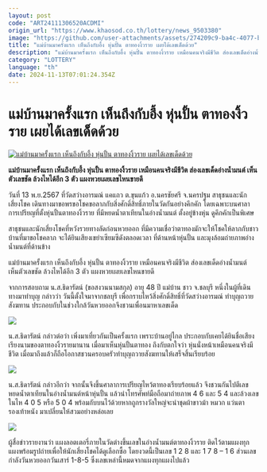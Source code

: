 ```yaml
---
layout: post
code: "ART24111306520ACDMI"
origin_url: "https://www.khaosod.co.th/lottery/news_9503380"
image: "https://github.com/user-attachments/assets/274209c9-ba4c-4077-bc75-24d4c4fd2ddc"
title: "แม่บ้านมาครั้งแรก เห็นถึงกับอึ้ง หุ่นปั้น ตาทองงิ้วราย เผยได้เลขเด็ดด้วย"
description: "แม่บ้านมาครั้งแรก เห็นถึงกับอึ้ง หุ่นปั้น ตาทองงิ้วราย เหมือนคนจริงมีชีวิต ส่องเลขเด็ดอ่างน้ำมนต์ เห็นตัวเลขชัด ล้วงไหได้อีก 3 ตัว แผงหวยเผยเลขไหนขายดี"
category: "LOTTERY"
language: "th"
date: 2024-11-13T07:01:24.354Z
---
```


# แม่บ้านมาครั้งแรก เห็นถึงกับอึ้ง หุ่นปั้น ตาทองงิ้วราย เผยได้เลขเด็ดด้วย

[![แม่บ้านมาครั้งแรก เห็นถึงกับอึ้ง หุ่นปั้น ตาทองงิ้วราย เผยได้เลขเด็ดด้วย](https://www.khaosod.co.th/wpapp/uploads/2024/11/Ta-Thong-Ngiu-Rai.jpg "แม่บ้านมาครั้งแรก เห็นถึงกับอึ้ง หุ่นปั้น ตาทองงิ้วราย เผยได้เลขเด็ดด้วย")](https://www.khaosod.co.th/wpapp/uploads/2024/11/Ta-Thong-Ngiu-Rai.jpg)

**แม่บ้านมาครั้งแรก เห็นถึงกับอึ้ง หุ่นปั้น ตาทองงิ้วราย เหมือนคนจริงมีชีวิต ส่องเลขเด็ดอ่างน้ำมนต์ เห็นตัวเลขชัด ล้วงไหได้อีก 3 ตัว แผงหวยเผยเลขไหนขายดี**

วันที่ 13 พ.ย.2567 ที่วัดสว่างอารมณ์ แคแถว ต.ขุนแก้ว อ.นครชัยศรี จ.นครปฐม สาธุชนและนักเสี่ยงโชค เดินทางมาขอพรขอโชคขอลาภกับสิ่งศักดิ์สิทธิ์ภายในวัดกันอย่างคึกคัก โดยเฉพาะบนศาลาการเปรียญที่ตั้งหุ่นปั้นตาทองงิ้วราย ที่มีหยดน้ำตาเทียนในอ่างน้ำมนต์ ตั้งอยู่ข้างหุ่น ดูคึกคักเป็นพิเศษ

สาธุชนและนักเสี่ยงโชคที่หวังรวยทางลัดก่อนหวยออก ที่มีความเชื่อว่าตาทองมักจะให้โชคให้ลาภกับชาวบ้านที่มาขอโชคลาภ จะได้ยินเสียงเขย่าเซียมซีดังตลอดเวลา ที่ด้านหน้าหุ่นปั้น และมุงล้อมถ่ายภาพอ่างน้ำมนต์ที่ด้านข้าง

แม่บ้านมาครั้งแรก เห็นถึงกับอึ้ง หุ่นปั้น ตาทองงิ้วราย เหมือนคนจริงมีชีวิต ส่องเลขเด็ดอ่างน้ำมนต์ เห็นตัวเลขชัด ล้วงไหได้อีก 3 ตัว แผงหวยเผยเลขไหนขายดี

จากการสอบถาม น.ส.ธิดารัตน์ (ขอสงวนนามสกุล) อายุ 48 ปี แม่บ้าน ชาว จ.ชลบุรี หนึ่งในผู้ที่เดินทางมาทำบุญ กล่าวว่า วันนี้ตั้งใจมาจากชลบุรี เพื่อกราบไหว้สิ่งศักดิ์สิทธิ์ที่วัดสว่างอารมณ์ ทำบุญถวายสังฆทาน ประกอบกับในช่วงใกล้วันหวยออกจึงชวนเพื่อนมาหาเลขเด็ด

[![](https://www.khaosod.co.th/wpapp/uploads/2024/11/13-เลข3.jpg)](https://www.khaosod.co.th/wpapp/uploads/2024/11/13-เลข3.jpg)

น.ส.ธิดารัตน์ กล่าวต่อว่า เพิ่งมาเที่ยวกันเป็นครั้งแรก เพราะบ้านอยู่ไกล ประกอบกับเคยได้ยินชื่อเสียงเรียงนามของตาทองงิ้วรายมานาน เมื่อมาเห็นหุ่นปั้นตาทอง ถึงกับตกใจว่า หุ่นนั่งหน้าเหมือนคนจริงมีชีวิต เมื่อมาถึงแล้วก็ถือโอกาสชวนครอบครัวทำบุญถวายสังฆทานให้เสร็จสิ้นเรียบร้อย

[![](https://www.khaosod.co.th/wpapp/uploads/2024/11/13-เลข4.jpg)](https://www.khaosod.co.th/wpapp/uploads/2024/11/13-เลข4.jpg)

น.ส.ธิดารัตน์ กล่าวอีกว่า จากนั้นจึงขึ้นศาลาการเปรียญไหว้ตาทองเรียบร้อยแล้ว จึงชวนกันไปตีเลขหยดน้ำตาเทียนในอ่างน้ำมนต์หน้าหุ่นปั้น แล้วนำโทรศัพท์มือถือมาถ่ายภาพ 4 6 และ 5 4 และล้วงเลขในไห 4 0 5 หรือ 5 0 4 พร้อมกับบนไว้ด้วยหากถูกรางวัลใหญ่จะนำชุดผ้าขาวม้า หมวก แว่นตา รองเท้าหนัง มาเปลี่ยนให้สวมอย่างหล่อเลย

[![](https://www.khaosod.co.th/wpapp/uploads/2024/11/13-เลข1.jpg)](https://www.khaosod.co.th/wpapp/uploads/2024/11/13-เลข1.jpg)

ผู้สื่อข่าวรายงานว่า แผงลอตเตอรี่ภายในวัดต่างขึ้นเลขในอ่างน้ำมนต์ตาทองงิ้วราย ติดไว้ตามแผงทุกแผงพร้อมรูปถ่ายเพื่อให้นักเสี่ยงโชคได้ดูเลือกซื้อ โดยงวดนี้เป็นเลข 1 2 8 และ 1 7 8 – 1 6 ส่วนเลขกำลังวันหวยออกวันเสาร์ 1-8-5 ซึ่งเลขเหล่านี้หมดจากแผงทุกแผงไปแล้ว